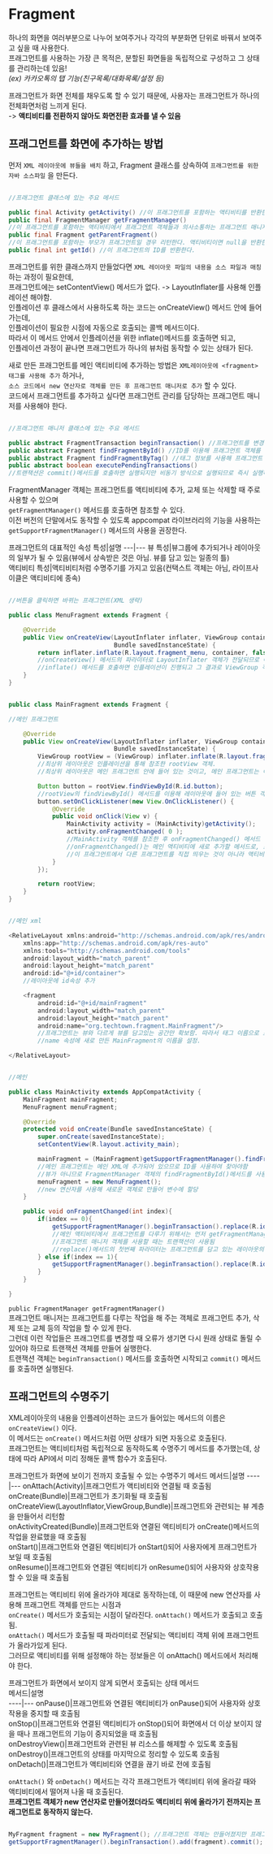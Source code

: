 # Fragment
하나의 화면을 여러부분으로 나누어 보여주거나 각각의 부분화면 단위로 바꿔서 보여주고 싶을 때 사용한다.  
프래그먼트를 사용하는 가장 큰 목적은, 분할된 화면들을 독립적으로 구성하고 그 상태를 관리하는데 있음!  
*(ex) 카카오톡의 탭 기능(친구목록/대화목록/설정 등)*  

프래그먼트가 화면 전체를 채우도록 할 수 있기 때문에, 사용자는 프래그먼트가 하나의 전체화면처럼 느끼게 된다.  
-> **액티비티를 전환하지 않아도 화면전환 효과를 낼 수 있음**  

## 프래그먼트를 화면에 추가하는 방법 
먼저 `XML 레이아웃에 뷰들을 배치` 하고, Fragment 클래스를 상속하여 `프래그먼트를 위한 자바 소스파일` 을 만든다.  

```java

//프래그먼트 클래스에 있는 주요 메서드

public final Activity getActivity() //이 프래그먼트를 포함하는 액티비티를 반환한다.
public final FragmentManager getFragmentManager()
//이 프래그먼트를 포함하는 액티비티에서 프래그먼트 객체들과 의사소통하는 프래그먼트 매니저를 반환한다.
public final Fragment getParentFragment()
//이 프래그먼트를 포함하는 부모가 프래그먼트일 경우 리턴한다. 액티비티이면 null을 반환한다.
public final int getId() //이 프래그먼트의 ID를 반환한다.

```

프래그먼트를 위한 클래스까지 만들었다면 `XML 레이아웃 파일의 내용을 소스 파일과 매칭`하는 과정이 필요한데,  
프래그먼트에는 setContentView() 메서드가 없다. -> LayoutInflater를 사용해 인플레이션 해야함.  
인플레이션 후 클래스에서 사용하도록 하는 코드는 onCreateView() 메서드 안에 들어가는데,  
인플레이션이 필요한 시점에 자동으로 호출되는 콜백 메서드이다.  
따라서 이 메서드 안에서 인플레이션을 위한 inflate()메서드를 호출하면 되고,  
인플레이션 과정이 끝나면 프래그먼트가 하나의 뷰처럼 동작할 수 있는 상태가 된다.  

새로 만든 프래그먼트를 메인 액티비티에 추가하는 방법은 `XML레이아웃에 <fragment> 태그를 사용해 추가` 하거나,  
`소스 코드에서 new 연산자로 객체를 만든 후 프래그먼트 매니저로 추가` 할 수 있다.  
코드에서 프래그먼트를 추가하고 싶다면 프래그먼트 관리를 담당하는 프래그먼트 매니저를 사용해야 한다.

```java

//프래그먼트 매니저 클래스에 있는 주요 메서드

public abstract FragmentTransaction beginTransaction() //프래그먼트를 변경하기 위한 트랙잭션을 시작한다.
public abstract Fragment findFragmentById() //ID를 이용해 프래그먼트 객체를 찾는다.
public abstract Fragment findFragmentByTag() //태그 정보를 사용해 프래그먼트 객체를 찾는다.
public abstract boolean executePendingTransactions()
//트랜잭션은 commit()메서드를 호출하면 실행되지만 비동기 방식으로 실행되므로 즉시 실행하고 싶다면 이 메서드를 추가로 호출해야 한다.

```

FragmentManager 객체는 프래그먼트를 액티비티에 추가, 교체 또는 삭제할 때 주로 사용할 수 있으며  
`getFragmentManager()` 메서드를 호출하면 참조할 수 있다.  
이전 버전의 단말에서도 동작할 수 있도록 appcompat 라이브러리의 기능을 사용하는  
`getSupportFragmentManager()` 메서드의 사용을 권장한다.  

프래그먼트의 대표적인 속성
특성|설명
---|---
뷰 특성|뷰그룹에 추가되거나 레이아웃의 일부가 될 수 있음(뷰에서 상속받은 것은 아님. 뷰를 담고 있는 일종의 틀)  
액티비티 특성|액티비티처럼 수명주기를 가지고 있음(컨택스트 객체는 아님, 라이프사이클은 액티비티에 종속)  

```java

//버튼을 클릭하면 바뀌는 프래그먼트(XML 생략)

public class MenuFragment extends Fragment {

    @Override
    public View onCreateView(LayoutInflater inflater, ViewGroup container,
                             Bundle savedInstanceState) {
        return inflater.inflate(R.layout.fragment_menu, container, false);
        //onCreateView() 메서드의 파라미터로 LayoutInflater 객체가 전달되므로 이 객체의 inflate() 메서드를 바로 호출할 수 있음.
        //inflate() 메서드를 호출하면 인플레이션이 진행되고 그 결과로 ViewGroup 객체가 반환됨. return으로 반환!
    }
}

```

```java

public class MainFragment extends Fragment {

//메인 프래그먼트

    @Override
    public View onCreateView(LayoutInflater inflater, ViewGroup container,
                             Bundle savedInstanceState) {
        ViewGroup rootView = (ViewGroup) inflater.inflate(R.layout.fragment_main, container, false);
        //최상위 레이아웃은 인플레이션을 통해 참조한 rootView 객체.
        //최상위 레이아웃은 메인 프래그먼트 안에 들어 있는 것이고, 메인 프래그먼트는 이 레이아웃을 화면에 보여주기 위한 틀임.

        Button button = rootView.findViewById(R.id.button);
        //rootView의 findViewById() 메서드를 이용해 레이아웃에 들어 있는 버튼 객체 찾아냄.
        button.setOnClickListener(new View.OnClickListener() {
            @Override
            public void onClick(View v) {
                MainActivity activity = (MainActivity)getActivity();
                activity.onFragmentChanged( 0 );
                //MainActivity 객체를 참조한 후 onFragmentChanged() 메서드 호출
                //onFragmentChanged()는 메인 액티비티에 새로 추가할 메서드로, 프래그먼트 매니저를 이용해 프래그먼트를 전환하는 메서드임
                //이 프래그먼트에서 다른 프래그먼트를 직접 띄우는 것이 아니라 액티비티를 통해 띄워야 함!!
            }
        });

        return rootView;
    }
}

```

```java

//메인 xml

<RelativeLayout xmlns:android="http://schemas.android.com/apk/res/android"
    xmlns:app="http://schemas.android.com/apk/res-auto"
    xmlns:tools="http://schemas.android.com/tools"
    android:layout_width="match_parent"
    android:layout_height="match_parent"
    android:id="@+id/container">
    //레이아웃에 id속성 추가

    <fragment
        android:id="@+id/mainFragment"
        android:layout_width="match_parent"
        android:layout_height="match_parent"
        android:name="org.techtown.fragment.MainFragment"/>
        //프래그먼트는 뷰와 다르게 뷰를 담고있는 공간만 확보함. 따라서 태그 이름으로 프래그먼트의 이름을 사용할 수 없으며,
        //name 속성에 새로 만든 MainFragment의 이름을 설정. 

</RelativeLayout>

```

```java

//메인 

public class MainActivity extends AppCompatActivity {
    MainFragment mainFragment;
    MenuFragment menuFragment;

    @Override
    protected void onCreate(Bundle savedInstanceState) {
        super.onCreate(savedInstanceState);
        setContentView(R.layout.activity_main);

        mainFragment = (MainFragment)getSupportFragmentManager().findFragmentById(R.id.mainFragment);
        //메인 프래그먼트는 메인 XML에 추가되어 있으므로 ID를 사용하여 찾아야함
        //뷰가 아니므로 FragmentManager 객체의 findFragmentById()메서드를 사용해 찾아야 한다.
        menuFragment = new MenuFragment();
        //new 연산자를 사용해 새로운 객체로 만들어 변수에 할당
    }

    public void onFragmentChanged(int index){
        if(index == 0){
            getSupportFragmentManager().beginTransaction().replace(R.id.container,menuFragment).commit();
            //메인 액티비티에서 프래그먼트를 다루기 위해서는 먼저 getFragmentManager()메서드를 호출해 매니저 객체를 참조해야함!
            //프래그먼트 매니저 객체를 사용할 때는 트랜잭션이 사용됨
            //replace()메서드의 첫번째 파라미터는 프래그먼트를 담고 있는 레이아웃의 id가 되어야 함
        } else if(index == 1){
            getSupportFragmentManager().beginTransaction().replace(R.id.container,mainFragment).commit();
        }
    }

}

```

`public FragmentManager getFragmentManager()`  
프래그먼트 매니저는 프래그먼트를 다루는 작업을 해 주는 객체로 프래그먼트 추가, 삭제 또는 교체 등의 작업을 할 수 있게 한다.  
그런데 이런 작업들은 프래그먼트를 변경할 때 오류가 생기면 다시 원래 상태로 돌릴 수 있어야 하므로 트랜잭션 객체를 만들어 실행한다.  
트랜잭션 객체는 `beginTransaction()` 메서드를 호출하면 시작되고 `commit()` 메서드를 호출하면 실행된다.  

## 프래그먼트의 수명주기

XML레이아웃의 내용을 인플레이션하는 코드가 들어있는 메서드의 이름은 `onCreateView()` 이다.  
이 메서드는 `onCreate()` 메서드처럼 어떤 상태가 되면 자동으로 호출된다.  
프래그먼트는 액티비티처럼 독립적으로 동작하도록 수명주기 메서드를 추가했는데, 상태에 따라 API에서 미리 정해둔 콜백 함수가 호출된다.  

프래그먼트가 화면에 보이기 전까지 호출될 수 있는 수명주기 메서드
메서드|설명
----|---
onAttach(Activity)|프래그먼트가 액티비티와 연결될 때 호출됨  
onCreate(Bundle)|프래그먼트가 초기화될 때 호출됨  
onCreateView(LayoutInflator,ViewGroup,Bundle)|프래그먼트와 관련되는 뷰 계층을 만들어서 리턴함  
onActivityCreated(Bundle)|프래그먼트와 연결된 액티비티가 onCreate()메서드의 작업을 완료했을 때 호출됨  
onStart()|프래그먼트와 연결된 액티비티가 onStart()되어 사용자에게 프래그먼트가 보일 때 호출됨  
onResume()|프래그먼트와 연결된 액티비티가 onResume()되어 사용자와 상호작용할 수 있을 때 호출됨  

프래그먼트는 액티비티 위에 올라가야 제대로 동작하는데, 이 때문에 new 연산자를 사용해 프래그먼트 객체를 만드는 시점과  
`onCreate()` 메서드가 호출되는 시점이 달라진다. `onAttach()` 메서드가 호출되고 호출됨.  
`onAttach()` 메서드가 호출될 때 파라미터로 전달되는 액티비티 객체 위에 프래그먼트가 올라가있게 된다.  
그러므로 액티비티를 위해 설정해야 하는 정보들은 이 onAttach() 메서드에서 처리해야 한다.  

프래그먼트가 화면에서 보이지 않게 되면서 호출되는 상태 메서드  
메서드|설명  
----|---
onPause()|프래그먼트와 연결된 액티비티가 onPause()되어 사용자와 상호작용을 중지할 때 호출됨  
onStop()|프래그먼트와 연결된 액티비티가 onStop()되어 화면에서 더 이상 보이지 않을 때나 프래그먼트의 기능이 중지되었을 때 호출됨  
onDestroyView()|프래그먼트와 관련된 뷰 리소스를 해제할 수 있도록 호출됨  
onDestroy()|프래그먼트의 상태를 마지막으로 정리할 수 있도록 호출됨  
onDetach()|프래그먼트가 액티비티와 연결을 끊기 바로 전에 호출됨  

`onAttach()` 와 `onDetach()` 메서드는 각각 프래그먼트가 액티비티 위에 올라갈 때와 액티비티에서 떨어져 나올 때 호출된다.  
**프래그먼트 객체가 new 연산자로 만들어졌더라도 액티비티 위에 올라가기 전까지는 프래그먼트로 동작하지 않는다.**  

```java

MyFragment fragment = new MyFragment(); //프래그먼트 객체는 만들어졌지만 프래그먼트로 동작하지는 않음
getSupportFragmentManager().beginTransaction().add(fragment).commit(); //액티비티에 추가된 후 프래그먼트로 동작함

```
